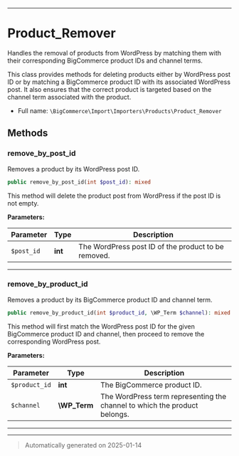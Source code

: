 ***

# Product_Remover

Handles the removal of products from WordPress by matching them with their
corresponding BigCommerce product IDs and channel terms.

This class provides methods for deleting products either by WordPress post ID
or by matching a BigCommerce product ID with its associated WordPress post.
It also ensures that the correct product is targeted based on the channel term
associated with the product.

* Full name: `\BigCommerce\Import\Importers\Products\Product_Remover`




## Methods


### remove_by_post_id

Removes a product by its WordPress post ID.

```php
public remove_by_post_id(int $post_id): mixed
```

This method will delete the product post from WordPress if the post ID is not empty.






**Parameters:**

| Parameter | Type | Description |
|-----------|------|-------------|
| `$post_id` | **int** | The WordPress post ID of the product to be removed. |





***

### remove_by_product_id

Removes a product by its BigCommerce product ID and channel term.

```php
public remove_by_product_id(int $product_id, \WP_Term $channel): mixed
```

This method will first match the WordPress post ID for the given BigCommerce product ID and channel,
then proceed to remove the corresponding WordPress post.






**Parameters:**

| Parameter | Type | Description |
|-----------|------|-------------|
| `$product_id` | **int** | The BigCommerce product ID. |
| `$channel` | **\WP_Term** | The WordPress term representing the channel to which the product belongs. |





***


***
> Automatically generated on 2025-01-14
